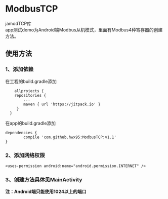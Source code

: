 # ModbusTCP
jamodTCP库  
app测试demo为Android端Modbus从机模式，里面有Modbus4种寄存器的创建方法。  

## 使用方法  
### 1、添加依赖  
在工程的build.gradle添加  

    	allprojects {
		repositories {
			...
			maven { url 'https://jitpack.io' }
		 }
	  }
在app的build.gradle添加  

    dependencies {
	        compile 'com.github.hwx95:ModbusTCP:v1.1'
	}

### 2、添加网络权限

    <uses-permission android:name="android.permission.INTERNET" />  
    
### 3、创建方法具体见MainActivity

**注：Android端只能使用1024以上的端口**
